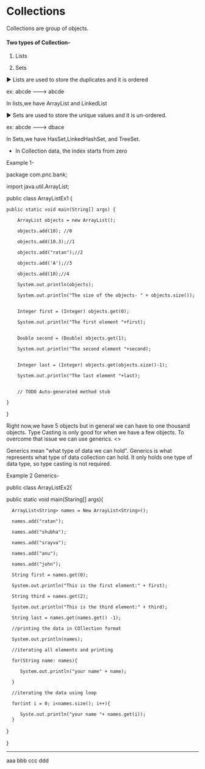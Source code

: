 # Collections

Collections are group of objects.

#### Two types of Collection-

1. Lists
   
2. Sets


► Lists are used to store the duplicates and it is ordered

ex: abcde ---> abcde

In lists,we have ArrayList and LinkedList

► Sets are used to store the unique values and it is un-ordered.

ex: abcde ---> dbace

In Sets,we have HasSet,LinkedHashSet, and TreeSet.

- In Collection data, the index starts from zero

 
 Example 1-

 package com.pnc.bank;

import java.util.ArrayList;

public class ArrayListEx1 {

	public static void main(String[] args) {
 
		ArrayList objects = new ArrayList();
  
		objects.add(10); //0
  
		objects.add(10.3);//1
  
		objects.add("ratan");//2
  
		objects.add('A');//3
  
		objects.add(10);//4
  
		System.out.println(objects);
  
		System.out.println("The size of the objects- " + objects.size());
  
		
		Integer first = (Integer) objects.get(0);
  
		System.out.println("The first element "+first);
  
		
		Double second = (Double) objects.get(1);
  
		System.out.println("The second element "+second);
  
		
		Integer last = (Integer) objects.get(objects.size()-1);
  
		System.out.println("The last element "+last);
  
		
		// TODO Auto-generated method stub

	}

}

Right now,we have 5 objects but in general we can have to one thousand objects. Type Casting is only good for when we have a few objects. To overcome that issue we can use generics. <>

Generics mean "what type of data we can hold". Generics is what represents what type of data collection can hold. It only holds one type of data type, so type casting is not required.

Example 2 Generics-

public class ArrayListEx2{

   public static void main(Staring[] args){

      ArrayList<String> names = New ArrayList<String>();

      names.add("ratan");
      
      names.add("shubha");
      
      names.add("srayva");
      
      names.add("anu");
      
      names.add("john");

      String first = names.get(0);
      
      System.out.println("This is the first element:" + first);

      String third = names.get(2);
      
      System.out.println("This is the third element:" + third);

      String last = names.get(names.get() -1);

      //printing the data in COllection format

      System.out.println(names);

      //iterating all elements and printing

      for(String name: names){

         System.out.println("your name" + name);
         
      }

      //iterating the data using loop

      for(int i = 0; i<names.size(); i++){

         Syste.out.println("your name "+ names.get(i));
      }
      
     
   }
   
}

_____


aaa                                                                 bbb                                                ccc                                                               ddd
 


